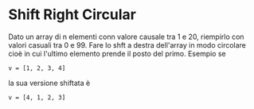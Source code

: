 # Shift Right Circular
Dato un array di n elementi conn valore causale tra 1 e 20, riempirlo con valori casuali tra 0 e 99.
Fare lo shft a destra dell'array in modo circolare cioè in cui l'ultimo elemento prende il posto del primo.
Esempio se 
```
v = [1, 2, 3, 4]
```
la sua versione shiftata è 
```
v = [4, 1, 2, 3]
```

